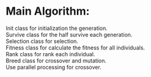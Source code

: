 # Main Algorithm:  
Init class for initialization the generation.  
Survive class for the half survive each generation.  
Selection class for selection.  
Fitness class for calculate the fitness for all individuals.  
Rank class for rank each individual.  
Breed class for crossover and mutation.  
Use parallel processing for crossover.  
